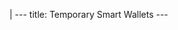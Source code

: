 |
                        ---
                        title: Temporary Smart Wallets
                        ---